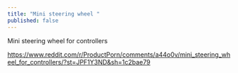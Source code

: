 ```yaml
---
title: "Mini steering wheel "
published: false
---
```

Mini steering wheel for controllers

https://www.reddit.com/r/ProductPorn/comments/a44o0v/mini_steering_wheel_for_controllers/?st=JPF1Y3ND&sh=1c2bae79